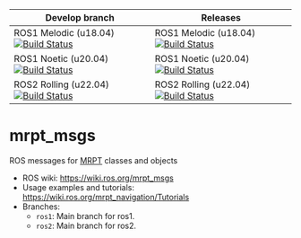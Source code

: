 | Develop branch | Releases |
| --- | --- |
| ROS1 Melodic (u18.04) [![Build Status](https://build.ros.org/job/Mdev__mrpt_msgs__ubuntu_bionic_amd64/badge/icon)](https://build.ros.org/job/Mdev__mrpt_msgs__ubuntu_bionic_amd64/) | ROS1 Melodic (u18.04) [![Build Status](https://build.ros.org/job/Mbin_uB64__mrpt_msgs__ubuntu_bionic_amd64__binary/badge/icon)](https://build.ros.org/job/Mbin_uB64__mrpt_msgs__ubuntu_bionic_amd64__binary/) |
| ROS1 Noetic (u20.04) [![Build Status](https://build.ros.org/job/Ndev__mrpt_msgs__ubuntu_focal_amd64/badge/icon)](https://build.ros.org/job/Ndev__mrpt_msgs__ubuntu_focal_amd64/) | ROS1 Noetic (u20.04) [![Build Status](https://build.ros.org/job/Nbin_uF64__mrpt_msgs__ubuntu_focal_amd64__binary/badge/icon)](https://build.ros.org/job/Nbin_uF64__mrpt_msgs__ubuntu_focal_amd64__binary/) |
| ROS2 Rolling (u22.04) [![Build Status](https://build.ros2.org/job/Rdev__mrpt_msgs__ubuntu_jammy_amd64/badge/icon)](https://build.ros2.org/job/Rdev__mrpt_msgs__ubuntu_jammy_amd64/) | ROS2 Rolling (u22.04) [![Build Status](https://build.ros2.org/job/Rbin_uJ64__mrpt_msgs__ubuntu_jammy_amd64__binary/badge/icon)](https://build.ros2.org/job/Rbin_uJ64__mrpt_msgs__ubuntu_jammy_amd64__binary/) |

mrpt_msgs
===============

ROS messages for [MRPT](https://www.mrpt.org/) classes and objects

* ROS wiki: https://wiki.ros.org/mrpt_msgs
* Usage examples and tutorials: https://wiki.ros.org/mrpt_navigation/Tutorials
* Branches:
  * `ros1`: Main branch for ros1.
  * `ros2`: Main branch for ros2.
 

